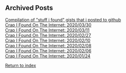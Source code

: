 <h2>Archived Posts</h2>

<a href="compilation-of-gists-2020-04-24">Compilation of "stuff i found" gists that i posted to github</a><br/>
<a href="crap-i-found-2020-03-30">Crap I Found On The Internet: 2020/03/30</a><br/>
<a href="crap-i-found-2020-03-11">Crap I Found On The Internet: 2020/03/11</a><br/>
<a href="crap-i-found-2020-02-27">Crap I Found On The Internet: 2020/02/27</a><br/>
<a href="crap-i-found-2020-02-10">Crap I Found On The Internet: 2020/02/10</a><br/>
<a href="crap-i-found-2020-02-08">Crap I Found On The Internet: 2020/02/08</a><br/>
<a href="crap-i-found-2020-02-06">Crap I Found On The Internet: 2020/02/06</a><br/>
<a href="crap-i-found-2020-01-24">Crap I Found On The Internet: 2020/01/24</a><br/>

<a href="/">Return to index</a>